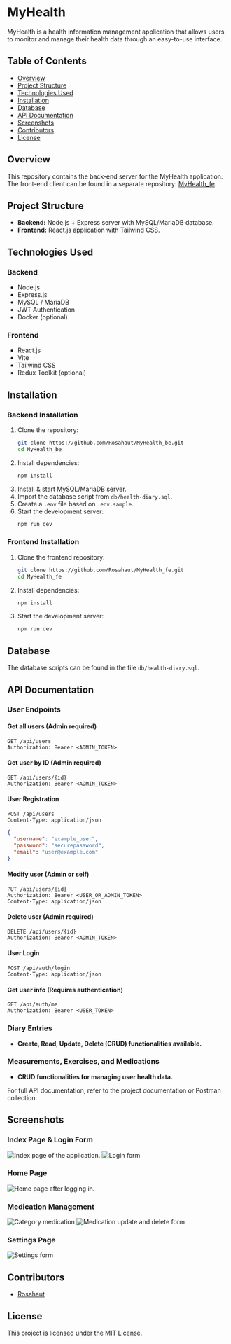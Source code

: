 # MyHealth

MyHealth is a health information management application that allows users to monitor and manage their health data through an easy-to-use interface.

## Table of Contents
- [Overview](#overview)
- [Project Structure](#project-structure)
- [Technologies Used](#technologies-used)
- [Installation](#installation)
- [Database](#database)
- [API Documentation](#api-documentation)
- [Screenshots](#screenshots)
- [Contributors](#contributors)
- [License](#license)

## Overview

This repository contains the back-end server for the MyHealth application. The front-end client can be found in a separate repository: [MyHealth_fe](https://github.com/Rosahaut/MyHealth_fe).

## Project Structure

- **Backend:** Node.js + Express server with MySQL/MariaDB database.
- **Frontend:** React.js application with Tailwind CSS.

## Technologies Used

### Backend
- Node.js
- Express.js
- MySQL / MariaDB
- JWT Authentication
- Docker (optional)

### Frontend
- React.js
- Vite
- Tailwind CSS
- Redux Toolkit (optional)

## Installation

### Backend Installation
1. Clone the repository:
   ```sh
   git clone https://github.com/Rosahaut/MyHealth_be.git
   cd MyHealth_be
   ```
2. Install dependencies:
   ```sh
   npm install
   ```
3. Install & start MySQL/MariaDB server.
4. Import the database script from `db/health-diary.sql`.
5. Create a `.env` file based on `.env.sample`.
6. Start the development server:
   ```sh
   npm run dev
   ```

### Frontend Installation
1. Clone the frontend repository:
   ```sh
   git clone https://github.com/Rosahaut/MyHealth_fe.git
   cd MyHealth_fe
   ```
2. Install dependencies:
   ```sh
   npm install
   ```
3. Start the development server:
   ```sh
   npm run dev
   ```

## Database
The database scripts can be found in the file `db/health-diary.sql`.

## API Documentation

### User Endpoints
#### Get all users (Admin required)
```http
GET /api/users
Authorization: Bearer <ADMIN_TOKEN>
```

#### Get user by ID (Admin required)
```http
GET /api/users/{id}
Authorization: Bearer <ADMIN_TOKEN>
```

#### User Registration
```http
POST /api/users
Content-Type: application/json
```
```json
{
  "username": "example_user",
  "password": "securepassword",
  "email": "user@example.com"
}
```

#### Modify user (Admin or self)
```http
PUT /api/users/{id}
Authorization: Bearer <USER_OR_ADMIN_TOKEN>
Content-Type: application/json
```

#### Delete user (Admin required)
```http
DELETE /api/users/{id}
Authorization: Bearer <ADMIN_TOKEN>
```

#### User Login
```http
POST /api/auth/login
Content-Type: application/json
```

#### Get user info (Requires authentication)
```http
GET /api/auth/me
Authorization: Bearer <USER_TOKEN>
```

### Diary Entries
- **Create, Read, Update, Delete (CRUD) functionalities available.**

### Measurements, Exercises, and Medications
- **CRUD functionalities for managing user health data.**

For full API documentation, refer to the project documentation or Postman collection.

## Screenshots

### Index Page & Login Form
![Index page of the application.](image.png) ![Login form](image-1.png)

### Home Page
![Home page after logging in.](image-2.png)

### Medication Management
![Category medication](image-3.png) ![Medication update and delete form](image-4.png)

### Settings Page
![Settings form](image-5.png)

## Contributors
- [Rosahaut](https://github.com/Rosahaut)

## License
This project is licensed under the MIT License.



